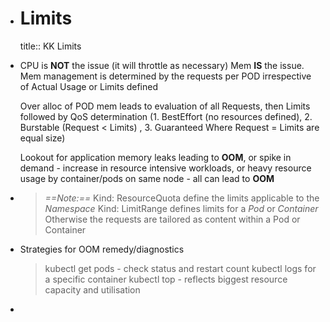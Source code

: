 - # Limits
  title:: KK Limits
- CPU is **NOT** the issue (it will throttle as necessary)
  Mem **IS** the issue. Mem management is determined by the requests per POD irrespective of Actual Usage or Limits defined
  
  Over alloc of POD mem leads to evaluation of all Requests, then Limits followed by QoS determination (1. BestEffort (no resources defined), 2. Burstable (Request < Limits) , 3. Guaranteed Where Request = Limits are equal size)
  
  Lookout for application memory leaks leading to **OOM**, or spike in demand - increase in resource intensive workloads, or heavy resource usage by container/pods on same node - all can lead to **OOM**
- > *==Note:==*
  > Kind: ResourceQuota define the limits applicable to the *Namespace*
  > Kind: LimitRange defines limits for a *Pod* or *Container*
  > Otherwise the requests are tailored as content within a Pod or Container
- Strategies for OOM remedy/diagnostics
  > kubectl get pods - check status and restart count
  > kubectl logs for a specific container
  > kubectl top - reflects biggest resource capacity and utilisation
-